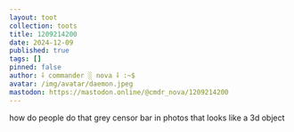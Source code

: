 ```yaml
---
layout: toot
collection: toots
title: 1209214200
date: 2024-12-09
published: true
tags: []
pinned: false
author: ⸸ commander ░ nova ⸸ :~$
avatar: /img/avatar/daemon.jpeg
mastodon: https://mastodon.online/@cmdr_nova/1209214200
---
```


how do people do that grey censor bar in photos that looks like a 3d object
